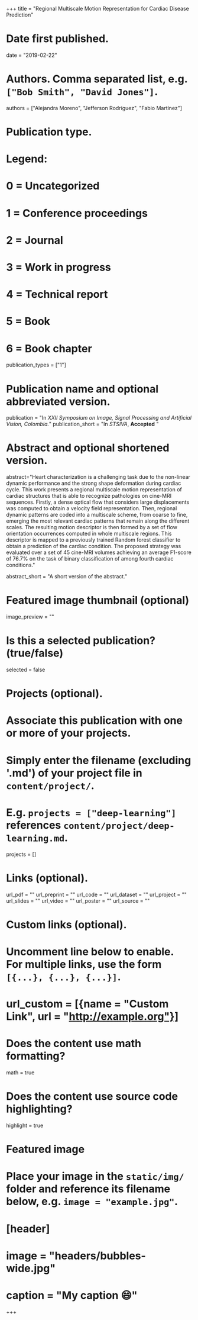 +++
title = "Regional Multiscale Motion Representation for Cardiac Disease Prediction"

# Date first published.
date = "2019-02-22"

# Authors. Comma separated list, e.g. `["Bob Smith", "David Jones"]`.
authors = ["Alejandra Moreno", "Jefferson Rodríguez", "Fabio Martínez"]

# Publication type.
# Legend:
# 0 = Uncategorized
# 1 = Conference proceedings
# 2 = Journal
# 3 = Work in progress
# 4 = Technical report
# 5 = Book
# 6 = Book chapter
publication_types = ["1"]

# Publication name and optional abbreviated version.
publication = "In *XXII Symposium on Image, Signal Processing and Artificial Vision, Colombia.*"
publication_short = "In *STSIVA*, **Accepted** "

# Abstract and optional shortened version.
abstract="Heart characterization is a challenging task due to the non-linear dynamic performance and the strong shape deformation during cardiac cycle. This work presents a regional multiscale motion representation of cardiac structures that is able to recognize pathologies on cine-MRI sequences. Firstly, a dense optical flow that considers large displacements was computed to obtain a velocity field representation. Then, regional dynamic patterns are coded into a multiscale scheme, from coarse to fine, emerging the most relevant cardiac patterns that remain along the different scales. The resulting motion descriptor is then formed by a set of flow orientation occurrences computed in whole multiscale regions. This descriptor is mapped to a previously trained Random forest classifier to obtain a prediction of the cardiac condition. The proposed strategy was evaluated over a set of 45 cine-MRI volumes achieving an average F1-score of  76.7% on the task of binary classification of among fourth cardiac conditions."

abstract_short = "A short version of the abstract."

# Featured image thumbnail (optional)
image_preview = ""

# Is this a selected publication? (true/false)
selected = false

# Projects (optional).
#   Associate this publication with one or more of your projects.
#   Simply enter the filename (excluding '.md') of your project file in `content/project/`.
#   E.g. `projects = ["deep-learning"]` references `content/project/deep-learning.md`.
projects = []

# Links (optional).
url_pdf = ""
url_preprint = ""
url_code = ""
url_dataset = ""
url_project = ""
url_slides = ""
url_video = ""
url_poster = ""
url_source = ""

# Custom links (optional).
#   Uncomment line below to enable. For multiple links, use the form `[{...}, {...}, {...}]`.
# url_custom = [{name = "Custom Link", url = "http://example.org"}]

# Does the content use math formatting?
math = true

# Does the content use source code highlighting?
highlight = true

# Featured image
# Place your image in the `static/img/` folder and reference its filename below, e.g. `image = "example.jpg"`.
# [header]
# image = "headers/bubbles-wide.jpg"
# caption = "My caption 😄"

+++
